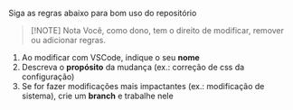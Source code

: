 Siga as regras abaixo para bom uso do repositório

>[!NOTE] Nota
>Você, como dono, tem o direito de modificar, remover ou adicionar regras.

1. Ao modificar com VSCode, indique o seu **nome**
2. Descreva o **propósito** da mudança (ex.: correção de css da configuração)
3. Se for fazer modificações mais impactantes (ex.: modificação de sistema), crie um **branch** e trabalhe nele
